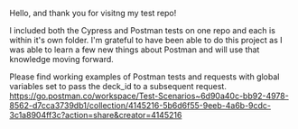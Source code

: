 
Hello, and thank you for visitng my test repo!

I included both the Cypress and Postman tests on one repo and each is within it's own folder. I'm grateful to have been able to do this project as I was able to learn 
a few new things about Postman and will use that knowledge moving forward. 

Please find working examples of Postman tests and requests with global variables set to pass the deck_id to a subsequent request. 
https://go.postman.co/workspace/Test-Scenarios~6d90a40c-bb92-4978-8562-d7cca3739db1/collection/4145216-5b6d6f55-9eeb-4a6b-9cdc-3c1a8904ff3c?action=share&creator=4145216

